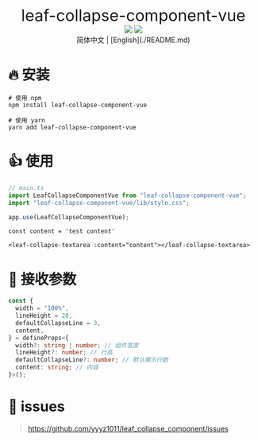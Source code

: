 <center>
   <font size=6>leaf-collapse-component-vue</font> 
</center>

<center>
    <img src="https://img.shields.io/badge/vue-%5E3.2.45-green">
    <img src="https://img.shields.io/badge/license-MIT-red">
</center>

<center>
简体中文 | [English](./README.md)
</center>

# 🔥 安装

```shell
# 使用 npm
npm install leaf-collapse-component-vue

# 使用 yarn
yarn add leaf-collapse-component-vue
```

# 👍 使用

```javascript
// main.ts
import LeafCollapseComponentVue from "leaf-collapse-component-vue";
import "leaf-collapse-component-vue/lib/style.css";

app.use(LeafCollapseComponentVue);
```

```vue
const content = 'test content'

<leaf-collapse-textarea :content="content"></leaf-collapse-textarea>
```

# 📌 接收参数

```ts
const {
  width = "100%",
  lineHeight = 20,
  defaultCollapseLine = 3,
  content,
} = defineProps<{
  width?: string | number; // 组件宽度
  lineHeight?: number; // 行高
  defaultCollapseLine?: number; // 默认展示行数
  content: string; // 内容
}>();
```

# 👐 issues

> https://github.com/yyyz1011/leaf_collapse_component/issues
